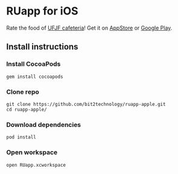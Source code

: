 # RUapp for iOS

Rate the food of [UFJF cafeteria](http://www.ufjf.br/ru)! Get it on [AppStore](https://itunes.apple.com/app/ruapp-ferramenta-de-fiscalização-do-ru/id915431927) or [Google Play](https://play.google.com/store/apps/details?id=com.titugoltda.ruapp).

## Install instructions

### Install CocoaPods

```
gem install cocoapods
```

### Clone repo

```
git clone https://github.com/bit2technology/ruapp-apple.git
cd ruapp-apple/
```

### Download dependencies

```
pod install
```

### Open workspace

```
open RUapp.xcworkspace
```
